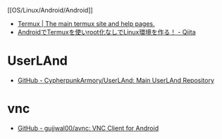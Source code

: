 [[OS/Linux/Android/Android]]

- [Termux | The main termux site and help pages.](https://termux.dev/en/)
- [AndroidでTermuxを使いroot化なしでLinux環境を作る！ - Qiita](https://qiita.com/CyberRex/items/fe13b9ab39fbc1e55491)

# UserLAnd
- [GitHub - CypherpunkArmory/UserLAnd: Main UserLAnd Repository](https://github.com/CypherpunkArmory/UserLAnd)

# vnc
- [GitHub - gujjwal00/avnc: VNC Client for Android](https://github.com/gujjwal00/avnc)


